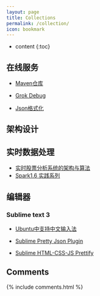```yaml
---
layout: page
title: Collections
permalink: /collection/
icon: bookmark
---
```


* content
{:toc}

## 在线服务

* [Maven仓库](https://mvnrepository.com/)

* [Grok Debug](https://grokdebug.herokuapp.com/)

* [Json格式化](http://jsonviewer.stack.hu/)

## 架构设计

## 实时数据处理

* [实时股票分析系统的架构与算法](http://www.infoq.com/cn/news/2015/12/open-source-reference-architectu)
* [Spark1.6 实践系列](http://litaotao.github.io/introduction-to-spark)

## 编辑器

### Sublime text 3

* [Ubuntu中支持中文输入法](http://html5beta.com/page/ubuntu-14-04-install-fcitx-sougoupinyin-sublime-text-3-chinese-input-fix.html)

* [Sublime Pretty Json Plugin](https://github.com/dzhibas/SublimePrettyJson)

* [Sublime HTML-CSS-JS Prettify](https://packagecontrol.io/packages/HTML-CSS-JS%20Prettify)

## Comments

{% include comments.html %}
